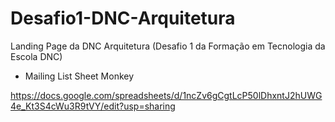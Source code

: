 # Desafio1-DNC-Arquitetura
Landing Page da DNC Arquitetura (Desafio 1 da Formação em Tecnologia da Escola DNC)

- Mailing List Sheet Monkey

https://docs.google.com/spreadsheets/d/1ncZv6gCgtLcP50lDhxntJ2hUWG4e_Kt3S4cWu3R9tVY/edit?usp=sharing
